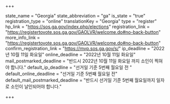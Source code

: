 +++

state_name = "Georgia"
state_abbreviation = "ga"
is_state = "true"
registration_type = "online"
translationKey = "Georgia"
type = "register"
hp_link = "https://sos.ga.gov/index.php/elections"
registration_link = "https://registertovote.sos.ga.gov/GAOLVR/welcome.do#no-back-button"
more_info_link = "https://registertovote.sos.ga.gov/GAOLVR/welcome.do#no-back-button"
confirm_registration_link = "https://mvp.sos.ga.gov/s/"
ip_deadline = "2022년 10월 11일 화요일"
online_deadline = "2022년 10월 11일 화요일"
mail_postmarked_deadline = "반드시 2022년 10월 11일 화요일 까지 소인이 찍혀야 합니다."
default_ip_deadline = "선거일 기준 5번째 월요일 전 "
default_online_deadline = "선거일 기준 5번째 월요일 전"
default_mail_postmarked_deadline = "반드시 선거일 기준 5번째 월요일까지 일자로 소인이 날인되어야 합니다."

+++